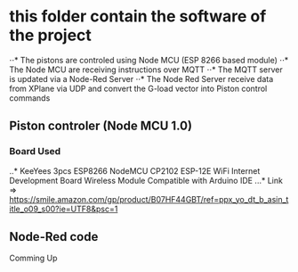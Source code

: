 # this folder contain the software of the project

⋅⋅* The pistons are controled using Node MCU (ESP 8266 based module)
⋅⋅* The Node MCU are receiving instructions over MQTT
⋅⋅* The MQTT server is updated via a Node-Red Server
⋅⋅* The Node Red Server receive data from XPlane via UDP and convert the G-load vector into Piston control commands

## Piston controler (Node MCU 1.0)

### Board Used
..* KeeYees 3pcs ESP8266 NodeMCU CP2102 ESP-12E WiFi Internet Development Board Wireless Module Compatible with Arduino IDE
...* Link => https://smile.amazon.com/gp/product/B07HF44GBT/ref=ppx_yo_dt_b_asin_title_o09_s00?ie=UTF8&psc=1

## Node-Red code

Comming Up

